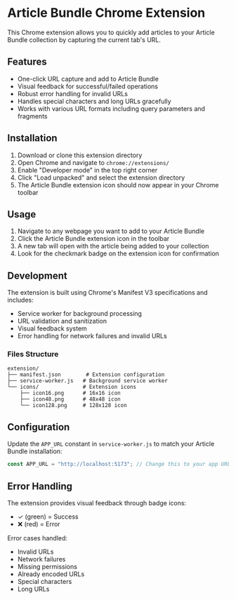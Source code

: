 # Article Bundle Chrome Extension

This Chrome extension allows you to quickly add articles to your Article Bundle collection by capturing the current tab's URL.

## Features

- One-click URL capture and add to Article Bundle
- Visual feedback for successful/failed operations
- Robust error handling for invalid URLs
- Handles special characters and long URLs gracefully
- Works with various URL formats including query parameters and fragments

## Installation

1. Download or clone this extension directory
2. Open Chrome and navigate to `chrome://extensions/`
3. Enable "Developer mode" in the top right corner
4. Click "Load unpacked" and select the extension directory
5. The Article Bundle extension icon should now appear in your Chrome toolbar

## Usage

1. Navigate to any webpage you want to add to your Article Bundle
2. Click the Article Bundle extension icon in the toolbar
3. A new tab will open with the article being added to your collection
4. Look for the checkmark badge on the extension icon for confirmation

## Development

The extension is built using Chrome's Manifest V3 specifications and includes:

- Service worker for background processing
- URL validation and sanitization
- Visual feedback system
- Error handling for network failures and invalid URLs

### Files Structure

```
extension/
├── manifest.json        # Extension configuration
├── service-worker.js   # Background service worker
└── icons/              # Extension icons
    ├── icon16.png      # 16x16 icon
    ├── icon48.png      # 48x48 icon
    └── icon128.png     # 128x128 icon
```

## Configuration

Update the `APP_URL` constant in `service-worker.js` to match your Article Bundle installation:

```javascript
const APP_URL = "http://localhost:5173"; // Change this to your app URL
```

## Error Handling

The extension provides visual feedback through badge icons:

- ✓ (green) = Success
- ❌ (red) = Error

Error cases handled:

- Invalid URLs
- Network failures
- Missing permissions
- Already encoded URLs
- Special characters
- Long URLs
